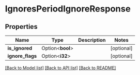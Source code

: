 # IgnoresPeriodIgnoreResponse

## Properties

Name | Type | Description | Notes
------------ | ------------- | ------------- | -------------
**is_ignored** | Option<**bool**> |  | [optional]
**ignore_flags** | Option<**i32**> |  | [optional]

[[Back to Model list]](../README.md#documentation-for-models) [[Back to API list]](../README.md#documentation-for-api-endpoints) [[Back to README]](../README.md)


